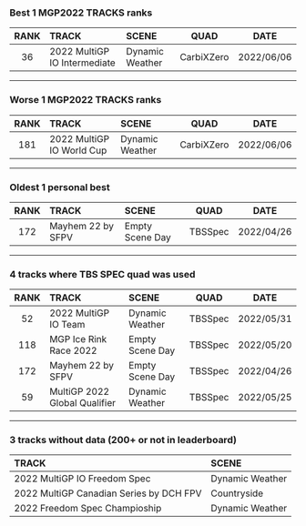 ### Best 1 MGP2022 TRACKS ranks
|RANK|TRACK|SCENE|QUAD|DATE|
|:---:|:---|:---|:---:|:---:|
|36|2022 MultiGP IO Intermediate|Dynamic Weather|CarbiXZero|2022/06/06|
---
### Worse 1 MGP2022 TRACKS ranks
|RANK|TRACK|SCENE|QUAD|DATE|
|:---:|:---|:---|:---:|:---:|
|181|2022 MultiGP IO World Cup|Dynamic Weather|CarbiXZero|2022/06/06|
---
### Oldest 1 personal best
|RANK|TRACK|SCENE|QUAD|DATE|
|:---:|:---|:---|:---:|:---:|
|172|Mayhem 22 by SFPV|Empty Scene Day|TBSSpec|2022/04/26|
---
### 4 tracks where TBS SPEC quad was used
|RANK|TRACK|SCENE|QUAD|DATE|
|:---:|:---|:---|:---:|:---:|
|52|2022 MultiGP IO Team|Dynamic Weather|TBSSpec|2022/05/31|
|118|MGP Ice Rink Race 2022|Empty Scene Day|TBSSpec|2022/05/20|
|172|Mayhem 22 by SFPV|Empty Scene Day|TBSSpec|2022/04/26|
|59|MultiGP 2022 Global Qualifier|Dynamic Weather|TBSSpec|2022/05/25|
---
### 3 tracks without data (200+ or not in leaderboard)
|TRACK|SCENE|
|:---|:---|
|2022 MultiGP IO Freedom Spec|Dynamic Weather|
|2022 MultiGP Canadian Series by DCH FPV|Countryside|
|2022 Freedom Spec Champioship|Dynamic Weather|
